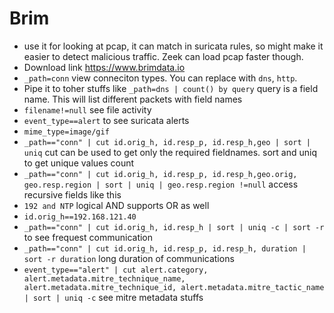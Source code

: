 # Brim
 - use it for looking at pcap, it can match in suricata rules, so might make it easier to detect malicious traffic. Zeek can load pcap faster though.
 - Download link https://www.brimdata.io 
 - `_path=conn` view conneciton types. You can replace with `dns`, `http`.
 - Pipe it to toher stuffs like `_path=dns | count() by query`  query is a field name. This will list different packets with field names
 - `filename!=null` see file activity
 - `event_type==alert` to see suricata alerts
 - `mime_type=image/gif`
 - `_path=="conn" | cut id.orig_h, id.resp_p, id.resp_h,geo | sort | uniq`  cut can be used to get only the required fieldnames. sort and uniq to get unique values count
 - `_path=="conn" | cut id.orig_h, id.resp_p, id.resp_h,geo.orig, geo.resp.region | sort | uniq | geo.resp.region !=null` access recursive fields like this
 - `192 and NTP` logical AND supports OR as well
 - `id.orig_h==192.168.121.40`
 - `_path=="conn" | cut id.orig_h, id.resp_h | sort | uniq -c | sort -r` to see frequest communication
 - `_path=="conn" | cut id.orig_h, id.resp_p, id.resp_h, duration | sort -r duration` long duration of communications
 - `event_type=="alert" | cut alert.category, alert.metadata.mitre_technique_name, alert.metadata.mitre_technique_id, alert.metadata.mitre_tactic_name | sort | uniq -c` see mitre metadata stuffs
